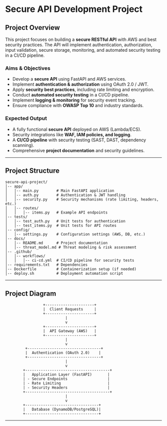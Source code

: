 # Secure API Development Project

## Project Overview

This project focuses on building a **secure RESTful API** with AWS and best security practices. The API will implement authentication, authorization, input validation, secure storage, monitoring, and automated security testing in a CI/CD pipeline.

### **Aims & Objectives**

- Develop a **secure API** using FastAPI and AWS services.
- Implement **authentication & authorization** using OAuth 2.0 / JWT.
- Apply **security best practices**, including rate limiting and encryption.
- Conduct **automated security testing** in a CI/CD pipeline.
- Implement **logging & monitoring** for security event tracking.
- Ensure compliance with **OWASP Top 10** and industry standards.

### **Expected Output**

- A fully functional **secure API** deployed on AWS (Lambda/ECS).
- Security integrations like **WAF, IAM policies, and logging**.
- A **CI/CD pipeline** with security testing (SAST, DAST, dependency scanning).
- Comprehensive **project documentation** and security guidelines.

---

## **Project Structure**

```
secure-api-project/
│-- app/
│   │-- main.py        # Main FastAPI application
│   │-- auth.py        # Authentication & JWT handling
│   │-- security.py    # Security mechanisms (rate limiting, headers, etc.)
│   │-- routes/
│   │   │-- items.py   # Example API endpoints
│-- tests/
│   │-- test_auth.py   # Unit tests for authentication
│   │-- test_items.py  # Unit tests for API routes
│-- config/
│   │-- settings.py    # Configuration settings (AWS, DB, etc.)
│-- docs/
│   │-- README.md      # Project documentation
│   │-- threat_model.md # Threat modeling & risk assessment
│-- .github/
│   │-- workflows/
│   │   │-- ci-cd.yml  # CI/CD pipeline for security tests
│-- requirements.txt   # Dependencies
│-- Dockerfile         # Containerization setup (if needed)
│-- deploy.sh          # Deployment automation script
```

---

## **Project Diagram**

```
                 +----------------------+
                 |  Client Requests     |
                 +----------------------+
                           |
                           v
                 +----------------------+
                 |  API Gateway (AWS)   |
                 +----------------------+
                           |
                           v
         +---------------------------------+
         |  Authentication (OAuth 2.0)    |
         +---------------------------------+
                           |
                           v
        +--------------------------------------+
        |   Application Layer (FastAPI)       |
        | - Secure Endpoints                  |
        | - Rate Limiting                     |
        | - Security Headers                  |
        +--------------------------------------+
                           |
                           v
        +---------------------------------+
        |   Database (DynamoDB/PostgreSQL)|
        +---------------------------------+
```

---
